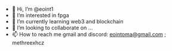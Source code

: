 - 👋 Hi, I’m @eoint1
- 👀 I’m interested in fpga
- 🌱 I’m currently learning web3 and blockchain
- 💞️ I’m looking to collaborate on ...
- 📫 How to reach me gmail and discord: eointoma@gmail.com ; methreexhcz
